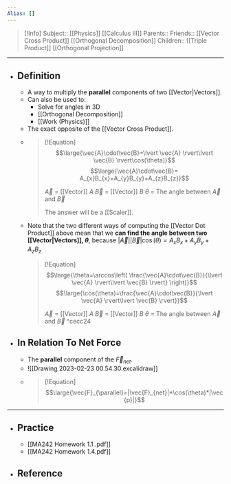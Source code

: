 ```yaml
---
Alias: []
---
```

> [!Info]
> Subject:: [[Physics]] [[Calculus III]]
> Parents:: 
> Friends:: [[Vector Cross Product]] [[Orthogonal Decomposition]]
> Children:: [[Triple Product]] [[Orthogonal Projection]]
---
- ## Definition
	- A way to multiply the **parallel** components of two [[Vector|Vectors]].
	- Can also be used to:
		- Solve for angles in 3D
		- [[Orthogonal Decomposition]]
		- [[Work (Physics)]]
	- The exact opposite of the [[Vector Cross Product]].
	- > [!Equation]
	  > $$\large{\vec{A}\cdot\vec{B}=\lvert \vec{A} \rvert\lvert \vec{B} \rvert\cos(\theta)}$$
	  > $$\large{\vec{A}\cdot\vec{B}= A_{x}B_{x}+A_{y}B_{y}+A_{z}B_{z}}$$
	  > 
	  > $\vec{A}$ = [[Vector]] $A$
	  > $\vec{B}$ = [[Vector]] $B$
	  > $\theta$ = The angle between $\vec{A}$ and $\vec{B}$
	  > 
	  > The answer will be a [[Scaler]].
	- Note that the two different ways of computing the [[Vector Dot Product]] above mean that we **can find the angle between two [[Vector|Vectors]], $\theta$**, because $\lvert \vec{A} \rvert\lvert \vec{B} \rvert\cos(\theta)=A_{x}B_{x}+A_{y}B_{y}+A_{z}B_{z}$
	  > [!Equation]
		> $$\large{\theta=\arccos\left( \frac{\vec{A}\cdot\vec{B}}{\lvert \vec{A} \rvert\lvert \vec{B} \rvert} \right)}$$
		> $$\large{\cos(\theta)=\frac{\vec{A}\cdot\vec{B}}{\lvert \vec{A} \rvert\lvert \vec{B} \rvert}}$$
		> 
		>  $\vec{A}$ = [[Vector]] $A$
	  > $\vec{B}$ = [[Vector]] $B$
	  > $\theta$ = The angle between $\vec{A}$ and $\vec{B}$ ^cecc24
- ## In Relation To Net Force
	- The **parallel** component of the $\vec{F}_{net}$.
	- ![[Drawing 2023-02-23 00.54.30.excalidraw]]
	- > [!Equation]
	  > $$\large{\vec{F}_{\parallel}=|\vec{F}_{net}|*\cos(\theta)*|\vec{p}|}$$
---
- ## Practice
	- [[MA242 Homework 1.1 .pdf]]
	- [[MA242 Homework 1.4.pdf]]
- ## Reference